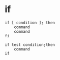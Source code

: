 # if
``` shell
if [ condition ]; then 
    command
    command
fi 
```

``` shell
if test condition;then  
    command
if
```
